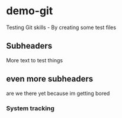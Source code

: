 # demo-git
Testing Git skills - By creating some test files

## Subheaders
More text to test things

## even more subheaders
are we there yet because im getting bored 

### System tracking
